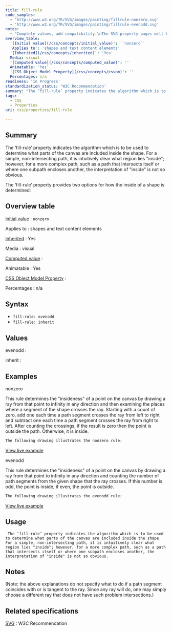```yaml
---
title: fill-rule
code_samples:
  - 'http://www.w3.org/TR/SVG/images/painting/fillrule-nonzero.svg'
  - 'http://www.w3.org/TR/SVG/images/painting/fillrule-evenodd.svg'
notes:
  - "Complete values, add compatibility.\nThe SVG property pages will be linked to here."
overview_table:
  '[Initial value](/css/concepts/initial_value)': '`nonzero`'
  'Applies to': 'shapes and text content elements'
  '[Inherited](/css/concepts/inherited)': 'Yes'
  Media: visual
  '[Computed value](/css/concepts/computed_value)': ''
  Animatable: 'Yes'
  '[CSS Object Model Property](/css/concepts/cssom)': ''
  Percentages: n/a
readiness: 'In Progress'
standardization_status: 'W3C Recommendation'
summary: "The ‘fill-rule’ property indicates the algorithm which is to be used to determine what parts of the canvas are included inside the shape. For a simple, non-intersecting path, it is intuitively clear what region lies &quot;inside&quot;; however, for a more complex path, such as a path that intersects itself or where one subpath encloses another, the interpretation of &quot;inside&quot; is not so obvious.\n"
tags:
  - CSS
  - Properties
uri: css/properties/fill-rule

---
```

## Summary

The ‘fill-rule’ property indicates the algorithm which is to be used to determine what parts of the canvas are included inside the shape. For a simple, non-intersecting path, it is intuitively clear what region lies &quot;inside&quot;; however, for a more complex path, such as a path that intersects itself or where one subpath encloses another, the interpretation of &quot;inside&quot; is not so obvious.

The ‘fill-rule’ property provides two options for how the inside of a shape is determined:

## Overview table

[Initial value](/css/concepts/initial_value)
:   `nonzero`

Applies to
:   shapes and text content elements

[Inherited](/css/concepts/inherited)
:   Yes

Media
:   visual

[Computed value](/css/concepts/computed_value)
:

Animatable
:   Yes

[CSS Object Model Property](/css/concepts/cssom)
:

Percentages
:   n/a

## Syntax

-   `fill-rule: evenodd`
-   `fill-rule: inherit`

## Values

evenodd
:

inherit
:

## Examples

nonzero

This rule determines the "insideness" of a point on the canvas by drawing a ray from that point to infinity in any direction and then examining the places where a segment of the shape crosses the ray. Starting with a count of zero, add one each time a path segment crosses the ray from left to right and subtract one each time a path segment crosses the ray from right to left. After counting the crossings, if the result is zero then the point is outside the path. Otherwise, it is inside.

``` css
The following drawing illustrates the nonzero rule:
```

[View live example](http://www.w3.org/TR/SVG/images/painting/fillrule-nonzero.svg)

evenodd

This rule determines the "insideness" of a point on the canvas by drawing a ray from that point to infinity in any direction and counting the number of path segments from the given shape that the ray crosses. If this number is odd, the point is inside; if even, the point is outside.

``` css
The following drawing illustrates the evenodd rule:
```

[View live example](http://www.w3.org/TR/SVG/images/painting/fillrule-evenodd.svg)

## Usage

     The ‘fill-rule’ property indicates the algorithm which is to be used to determine what parts of the canvas are included inside the shape. For a simple, non-intersecting path, it is intuitively clear what region lies "inside"; however, for a more complex path, such as a path that intersects itself or where one subpath encloses another, the interpretation of "inside" is not so obvious.

## Notes

(Note: the above explanations do not specify what to do if a path segment coincides with or is tangent to the ray. Since any ray will do, one may simply choose a different ray that does not have such problem intersections.)

## Related specifications

[SVG](http://www.w3.org/TR/SVG/painting.html#FillProperties)
:   W3C Recommendation

